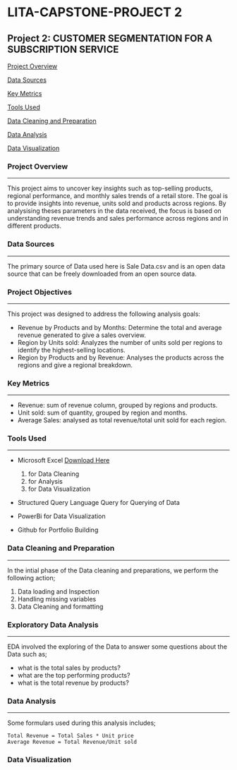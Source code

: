 # LITA-CAPSTONE-PROJECT 2

## Project 2: CUSTOMER SEGMENTATION FOR A SUBSCRIPTION SERVICE

[Project Overview](#project-overview)

[Data Sources](#data-sources)

[Key Metrics](#key-metrics)

[Tools Used](#tools-used)

[Data Cleaning and Preparation](#data-cleaning-and-preparation)

[Data Analysis](#data-analysis)

[Data Visualization](#data-visualization)



### Project Overview
---
This project aims to uncover key insights such as top-selling products, regional performance, and monthly sales trends of a retail store. The goal is to provide insights into revenue, units sold and products across regions. By analysising theses parameters in the data received, the focus is based on understanding revenue trends and sales performance across regions and in different products. 

### Data Sources
---
The primary source of Data used here is Sale Data.csv and is an open data source that can be freely downloaded from an open source data.

### Project Objectives
---
This project was designed to address the following analysis goals:
- Revenue by Products and by Months: Determine the total and average revenue generated to give a sales overview.
- Region by Units sold: Analyzes the number of units sold per regions to identify the highest-selling locations.
- Region by Products and by Revenue: Analyses the products across the regions and give a regional breakdown.

### Key Metrics
---
- Revenue: sum of revenue column, grouped by regions and products.
- Unit sold: sum of quantity, grouped by region and months.
- Average Sales: analysed as total revenue/total unit sold for each region.

### Tools Used
---
- Microsoft Excel [Download Here](https://www.microsoftexcel.com)
  1. for Data Cleaning
  2. for Analysis
  3. for Data Visualization

- Structured Query Language Query for Querying of Data
  
- PowerBi for Data Visualization
  
- Github for Portfolio Building
 
 ### Data Cleaning and Preparation
  ---
  In the intial phase of the Data cleaning and preparations, we perform the following action;
  1. Data loading and Inspection
  2. Handling missing variables
  3. Data Cleaning and formatting

### Exploratory Data Analysis
  ---
  EDA involved the exploring of the Data to answer some questions about the Data such as;
  - what is the total sales by products?
  - what are the top performing products?
  - what is the total revenue by products?
 
### Data Analysis
  ---
  Some formulars used during this analysis includes;

  ```
  Total Revenue = Total Sales * Unit price
  Average Revenue = Total Revenue/Unit sold
  ```
### Data Visualization
